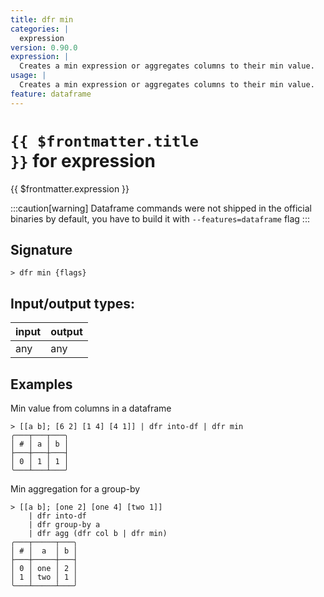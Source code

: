 ```yaml
---
title: dfr min
categories: |
  expression
version: 0.90.0
expression: |
  Creates a min expression or aggregates columns to their min value.
usage: |
  Creates a min expression or aggregates columns to their min value.
feature: dataframe
---
```


<!-- This file is automatically generated. Please edit the command in https://github.com/nushell/nushell instead. -->

# <code>{{ $frontmatter.title }}</code> for expression

<div class='command-title'>{{ $frontmatter.expression }}</div>

:::caution[warning]
Dataframe commands were not shipped in the official binaries by default, you have to build it with `--features=dataframe` flag
:::

## Signature

`> dfr min {flags} `

## Input/output types:

| input | output |
| ----- | ------ |
| any   | any    |

## Examples

Min value from columns in a dataframe

```nu
> [[a b]; [6 2] [1 4] [4 1]] | dfr into-df | dfr min
╭───┬───┬───╮
│ # │ a │ b │
├───┼───┼───┤
│ 0 │ 1 │ 1 │
╰───┴───┴───╯

```

Min aggregation for a group-by

```nu
> [[a b]; [one 2] [one 4] [two 1]]
    | dfr into-df
    | dfr group-by a
    | dfr agg (dfr col b | dfr min)
╭───┬─────┬───╮
│ # │  a  │ b │
├───┼─────┼───┤
│ 0 │ one │ 2 │
│ 1 │ two │ 1 │
╰───┴─────┴───╯

```

